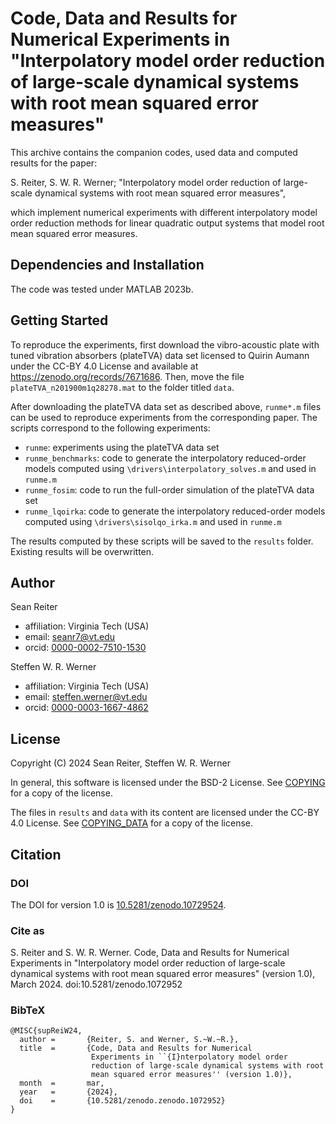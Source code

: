 Code, Data and Results for Numerical Experiments in "Interpolatory 
model order reduction of large-scale dynamical systems with root mean 
squared error measures"
===========================================================================

This archive contains the companion codes, used data and computed results
for the paper:

S. Reiter, S. W. R. Werner; "Interpolatory model order reduction of 
large-scale dynamical systems with root mean squared error measures",

which implement numerical experiments with different interpolatory model 
order reduction methods for linear quadratic output systems that 
model root mean squared error measures.


## Dependencies and Installation

The code was tested under MATLAB 2023b.


## Getting Started

To reproduce the experiments, first download the vibro-acoustic plate with 
tuned vibration absorbers (plateTVA) data set licensed to Quirin Aumann 
under the CC-BY 4.0 License and available at 
https://zenodo.org/records/7671686. 
Then, move the file `plateTVA_n201900m1q28278.mat` to the folder titled
`data`.

After downloading the plateTVA data set as described above, `runme*.m` 
files can be used to reproduce experiments from the corresponding paper.
The scripts correspond to the following experiments:
* `runme`: experiments using the plateTVA data set
* `runme_benchmarks`: code to generate the interpolatory reduced-order 
  models computed using `\drivers\interpolatory_solves.m` and used in 
  `runme.m`
* `runme_fosim`: code to run the full-order simulation of the plateTVA data
  set
* `runme_lqoirka`: code to generate the interpolatory reduced-order models 
  computed using `\drivers\sisolqo_irka.m` and used in `runme.m`

The results computed by these scripts will be saved to the `results`
folder. Existing results will be overwritten.


## Author

Sean Reiter
* affiliation: Virginia Tech (USA)
* email: seanr7@vt.edu
* orcid: [0000-0002-7510-1530](https://orcid.org/0000-0002-7510-1530)

Steffen W. R. Werner
* affiliation: Virginia Tech (USA)
* email: steffen.werner@vt.edu
* orcid: [0000-0003-1667-4862](https://orcid.org/0000-0003-1667-4862)


## License

Copyright (C) 2024 Sean Reiter, Steffen W. R. Werner

In general, this software is licensed under the BSD-2 License.
See [COPYING](COPYING) for a copy of the license.

The files in `results` and `data` with its content are licensed under 
the CC-BY 4.0 License. See [COPYING_DATA](COPYING_DATA) for a copy of the 
license.


## Citation


### DOI

The DOI for version 1.0 is
[10.5281/zenodo.10729524](https://doi.org/10.5281/zenodo.10729524).


### Cite as

S. Reiter and S. W. R. Werner. Code, Data and Results for Numerical 
Experiments in "Interpolatory model order reduction of large-scale 
dynamical systems with root mean squared error measures" (version 1.0),
March 2024. doi:10.5281/zenodo.1072952


### BibTeX

    @MISC{supReiW24,
      author =       {Reiter, S. and Werner, S.~W.~R.},
      title  =       {Code, Data and Results for Numerical 
                      Experiments in ``{I}nterpolatory model order 
                      reduction of large-scale dynamical systems with root 
                      mean squared error measures'' (version 1.0)},
      month  =       mar,
      year   =       {2024},
      doi    =       {10.5281/zenodo.zenodo.1072952}
    }
